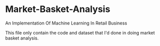 # Market-Basket-Analysis
An Implementation Of Machine Learning In Retail Business

This file only contain the code and dataset that I'd done in doing market basket analysis. 

